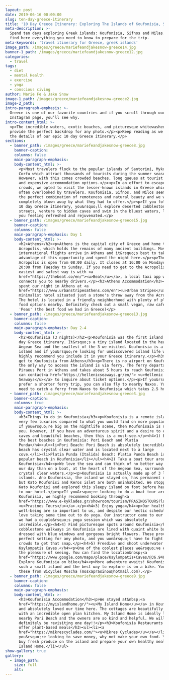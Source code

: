 ```yaml
---
layout: post
date: 2019-06-16 00:00:00
slug: ten-day-greece-itinerary
title: '10 Day Greece Itinerary: Exploring The Islands of Koufonisia, Sifnos and Milos'
meta-description: >-
  Spend ten days exploring Greek islands: Koufonisia, Sifnos and Milas. You will
  find here everything you need to know to prepare for the trip.
meta-keywords: 'travel itinerary for Greece, greek islands'
image_path: /images/greece/mariefeandjakesnow-greece14.jpg
banner-1_path: /images/greece/mariefeandjakesnow-greece12.jpg
categories:
  - travel
tags:
  - diet
  - mental Health
  - exercise
  - yoga
  - conscious civing
author: Marie Fe & Jake Snow
image-1_path: /images/greece/mariefeandjakesnow-greece2.jpg
image-2_path:
intro-paragraph-emphasis: >-
  Greece is one of our favorite countries and if you scroll through our
  Instagram page, you’ll see why.
intro-content_html: >-
  <p>The incredible waters, exotic beaches, and picturesque whitewashed villages
  provide the perfect backdrop for any photo.</p><p>Keep reading as we give all
  the details of our epic 10 day Greece itinerary.</p>
sections:
  - banner_path: /images/greece/mariefeandjakesnow-greece8.jpg
    banner-caption:
    columns: false
    main-paragraph-emphasis:
    body-content_html: >-
      <p>Most travelers flock to the popular islands of Santorini, Mykonos, and
      Corfu which attract thousands of tourists during the summer season.
      However, with this comes crowded beaches, long queues at tourist hotspots,
      and expensive accommodation options.</p><p>In an effort to escape the
      crowds, we opted to visit the lesser-known islands in Greece which are
      often overlooked by travelers. Koufonisia, Sifnos, and Milos seemed to be
      the perfect combination of remoteness and natural beauty and we were
      completely blown away by what they had to offer.</p><p>If you follow our
      10 day Greece itinerary, you&rsquo;ll explore deserted cobblestone
      streets, venture to hidden caves and swim in the bluest waters, leaving
      you feeling refreshed and rejuvenated.</p>
  - banner_path: /images/greece/mariefeandjakesnow-greece15.jpg
    banner-caption:
    columns: false
    main-paragraph-emphasis: Day 1
    body-content_html: >-
      <h2>Athens</h2><p>Athens is the capital city of Greece and home to the
      Acropolis, which holds the remains of many ancient buildings. Most
      international flights arrive in Athens and it&rsquo;s best to take
      advantage of this opportunity and spend the night here.</p><p>The
      Acropolis is open from 08:00 daily. It closes at 16:00 on Mondays and at
      20:00 from Tuesday to Sunday. If you need to get to the Acropolis, the
      easiest and safest way is with <a
      href="https://thebeat.co/en/"><u>Beat</u></a>, a local taxi app which
      connects you to nearby drivers.</p><h3>Athens Accommodation</h3><p>We
      spent our night in Athens at <a
      href="https://www.urbanstripesathens.com/en"><u>Urban Stripes</u></a>, a
      minimalist hotel situated just a stone's throw away from the Acropolis.
      The hotel is located in a friendly neighborhood with plenty of plant-based
      food options nearby. Definitely check out a small vegan, raw cafe called
      'Peas' (the best food we had in Greece)</p>
  - banner_path: /images/greece/mariefeandjakesnow-greece13.jpg
    banner-caption:
    columns: false
    main-paragraph-emphasis: Day 2-4
    body-content_html: >-
      <h2>Koufonisia (3 nights)</h2><p>Koufonisia was the first island of our 10
      day Greece itinerary. It&rsquo;s a tiny island located in the heart of the
      Aegean Sea and the smallest of the 3 we visited. Koufonisia is a tranquil
      island and if you&rsquo;re looking for undiscovered island life we&rsquo;d
      highly recommend you include it in your Greece itinerary.</p><h3>How to
      get to Koufonisia from Athens</h3><p>There is no airport on Koufonisia and
      the only way to access the island is via ferry. The ferry departs from
      Piraeus Port in Athens and takes about 5 hours to reach Koufonisia. You
      can contact<a href="https://hellenicseaways.gr/en/"> <u>Hellenic
      Seaways</u></a> to inquire about ticket options.</p><p>If you&rsquo;d
      prefer a shorter ferry trip, you can also fly to nearby Naxos. You then
      need to catch a ferry from Naxos to Koufonisia which takes 2.5 hours.</p>
  - banner_path: /images/greece/mariefeandjakesnow-greece3.jpg
    banner-caption:
    columns: true
    main-paragraph-emphasis:
    body-content_html: >-
      <h3>Things to do in Koufonisia</h3><p>Koufonisia is a remote island with
      very few luxuries compared to what you would find on more popular islands.
      If you&rsquo;re big on the nightlife scene, then Koufonisaia is not for
      you. However, if you have an adventurous spirit and a desire to explore
      caves and beautiful beaches, then this is a must-see.</p><h4>1) Explore
      the best beaches in Koufonisia: Pori Beach and Platia
      Punda</h4><ul><li>Pori Beach: Pori Beach is absolutely incredible! This
      beach has crystal clear water and is located next to a large
      cove.</li><li>Platia Punda (Italida) Beach: Platia Punda Beach is the most
      popular beach in Koufonisia</li></ul><h4>2) Take a boat tour around
      Koufonisia</h4><p>We love the sea and can think of no better way to spend
      our day than on a boat, at the heart of the Aegean Sea, surrounded by
      crystal clear waters.</p><p>Koufonisia is actually made up of 3 little
      islands. Ano Koufonisia, the island we stayed on, has permanent residents,
      but Kato Koufonisi and Keros islet are both uninhabited. We stopped off at
      Kato Koufonisi and explored this sleepy island on foot before heading back
      to our hotel.</p><p>If you&rsquo;re looking to do a boat tour around
      Koufonisia, we highly recommend booking through<a
      href="https://www.e-kyklades.gr/showroom/tourism/PRASINOSTOURS?lang=en">
      <u>Prasinos Tours</u></a>.</p><h4>3) Enjoy yoga</h4><p>Our health and
      well-being are so important to us, and despite our hectic schedules, we
      love taking some time out to do yoga. Our instructor came to our hotel and
      we had a couple&rsquo;s yoga session which was absolutely
      incredible.</p><h4>4) Find picturesque spots around Koufonisia</h4><p>The
      cobblestone walkways in Koufonisia are lined with quaint white buildings
      dressed with blue windows and gorgeous bright flowers. These provide the
      perfect setting for any photo, and you won&rsquo;t have to fight the
      crowds to get that snap.</p><h4>5) Freedive and shoot underwater at
      Ksylompatis Caves.</h4><p>One of the coolest places we&rsquo;ve ever had
      the pleasure of seeing. You can find the location&nbsp;<a
      href="https://www.google.com/maps/place/Ksylompatis+Caves/@36.94803,25.6211076,15z/data=!4m5!3m4!1s0x0:0x66c301b9882e8b6a!8m2!3d36.94803!4d25.6211076"><u>here.</u></a></p><h4>6)
      Explore Koufonisia on bike</h4><p>More adventure awaits! Koufonisia is
      such a small island and the best way to explore is on a bike. You can rent
      these from Bicycles Moscha (mosxaprasinou@hotmail.com).</p>
  - banner_path: /images/greece/mariefeandjakesnow-greece9.jpg
    banner-caption:
    columns: false
    main-paragraph-emphasis:
    body-content_html: >-
      <h3>Koufonisia Accommodation</h3><p>We stayed at&nbsp;<a
      href="https://myislandhome.gr/"><u>My Island Home</u></a> in Koufonisia
      and absolutely loved our time here. The cottages are beautifully decorated
      with an incredible open plan kitchen. My Island Home is ideally located
      nearby Pori Beach and the owners are so kind and helpful. We will
      definitely be revisiting one day!!</p><h3>Koufonisia Restaurants that
      offer plant-based meals</h3><ul><li><a
      href="https://mikrescyclades.com/"><u>Mikres Cyclades</u></a></li><li>If
      you&rsquo;re looking to save money, why not make your own food. You can
      buy fresh produce on the island and prepare your own healthy meals at My
      Island Home.</li></ul>
show-gallery: true
gallery:
  - image_path:
    size: full
    alt:
---
```

